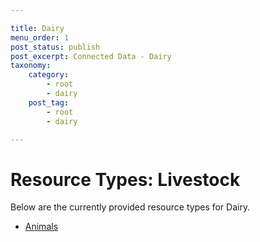 ```yaml
---

title: Dairy
menu_order: 1
post_status: publish
post_excerpt: Connected Data - Dairy
taxonomy:
    category:
        - root
        - dairy
    post_tag:
        - root
        - dairy

---
```


# Resource Types: Livestock

Below are the currently provided resource types for Dairy.

- [Animals](/resource-types/dairy/milk-collection.md)
